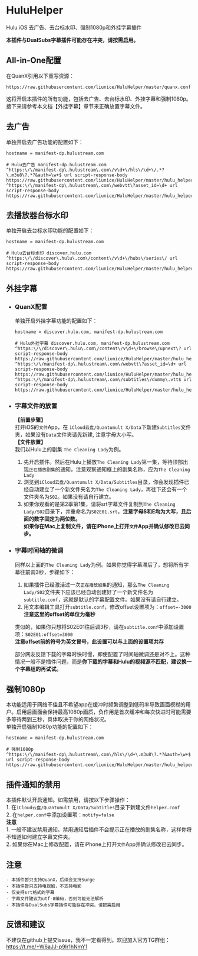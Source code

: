 # HuluHelper

Hulu iOS 去广告、去台标水印、强制1080p和外挂字幕插件

**本插件与DualSubs字幕插件可能存在冲突，请按需启用。**

## All-in-One配置

在QuanX引用以下重写资源：
```
https://raw.githubusercontent.com/liunice/HuluHelper/master/quanx.conf
```
这将开启本插件的所有功能，包括去广告、去台标水印、外挂字幕和强制1080p。  
接下来请参考本文档【外挂字幕】章节来正确放置字幕文件。

## 去广告

单独开启去广告功能的配置如下：

```
hostname = manifest-dp.hulustream.com

# Hulu去广告 manifest-dp.hulustream.com  
^https:\/\/manifest-dp\.hulustream\.com\/v\d+\/hls\/\d+\/.*?\.m3u8\?.*?&auth=\w+$ url script-response-body https://raw.githubusercontent.com/liunice/HuluHelper/master/hulu_helper.js
^https:\/\/manifest-dp\.hulustream\.com\/webvtt\?asset_id=\d+ url script-response-body https://raw.githubusercontent.com/liunice/HuluHelper/master/hulu_helper.js
```

## 去播放器台标水印

单独开启去台标水印功能的配置如下：

```
hostname = manifest-dp.hulustream.com

# Hulu去台标水印 discover.hulu.com 
^https:\/\/discover\.hulu\.com\/content\/v\d+\/hubs\/series\/ url script-response-body https://raw.githubusercontent.com/liunice/HuluHelper/master/hulu_helper.js
```

## 外挂字幕

- ### QuanX配置
  单独开启外挂字幕功能的配置如下：
  ```
  hostname = discover.hulu.com, manifest-dp.hulustream.com

  # Hulu外挂字幕 discover.hulu.com, manifest-dp.hulustream.com  
  ^https:\/\/discover\.hulu\.com\/content\/v\d+\/browse\/upnext\? url script-response-body https://raw.githubusercontent.com/liunice/HuluHelper/master/hulu_helper.js
  ^https:\/\/manifest-dp\.hulustream\.com\/webvtt\?asset_id=\d+ url script-response-body https://raw.githubusercontent.com/liunice/HuluHelper/master/hulu_helper.js
  ^https:\/\/manifest-dp\.hulustream\.com\/subtitles\/dummy\.vtt$ url script-response-body https://raw.githubusercontent.com/liunice/HuluHelper/master/hulu_helper.js
  ```

- ### 字幕文件的放置
  **【前置步骤】**  
  打开iOS的``文件``App，在 ``iCloud云盘/Quantumult X/Data``下新建``Subtitles``文件夹，如果没有``Data``文件夹请先新建, 注意字母大小写。  
  **【文件放置】**  
  我们以Hulu上的剧集 ``The Cleaning Lady``为例。  
  1. 先开启插件。然后在Hulu上播放``The Cleaning Lady``第一集，等待顶部出现``正在播放剧集``的通知，注意观察通知框上的剧集名称，应为``The Cleaning Lady``
  2. 浏览到``iCloud云盘/Quantumult X/Data/Subtitles``目录，你会发现插件已经自动建立了一个新文件夹名为``The Cleaning Lady``，再往下还会有一个文件夹名为``S02``。如果没有请自行建立。
  3. 如果你观看的是第2季第1集，请将srt字幕文件复制到``The Cleaning Lady/S02``目录下，并重命名为``S02E01.srt``，**注意字母S和E均为大写，且后面的数字固定为两位数。**  
  **如果你在Mac上复制文件，请在iPhone上打开``文件``App并确认修改已云同步。**

- ### 字幕时间轴的微调
  同样以上面的``The Cleaning Lady``为例。如果你觉得字幕滞后了，想将所有字幕往前调3秒，步骤如下：  
  1. 如果插件已经激活过一次``正在播放剧集``的通知，那么``The Cleaning Lady/S02``文件夹下应该已经自动创建好了一个新文件名为``subtitle.conf``，这就是默认的字幕配置文件。如果没有请自行建立。
  2. 用文本编辑工具打开``subtitle.conf``，修改offset设置项为：``offset=-3000``  
     **注意这里的offset的单位为毫秒**

  类似的，如果你只想将S02E01往后调3秒，请在``subtitle.conf``中添加设置项：``S02E01:offset=3000``  
     **注意offset前的符号为英文冒号，此设置可以与上面的设置项共存**
  
  部分网友反馈下载的字幕时快时慢，即使配置了时间轴微调还是对不上。这种情况一般不是插件问题，而是**你下载的字幕和Hulu的视频源不匹配，建议换一个字幕组的再试试。**

## 强制1080p

本功能适用于网络不佳且不希望app在缓冲时频繁调整到低码率导致画面模糊的用户。启用后画面会保持最高1080p画质，负作用是首次缓冲和每次快进时可能需要多等待两到三秒，具体取决于你的网络状况。  
单独开启强制1080p功能的配置如下：
```
hostname = manifest-dp.hulustream.com

# 强制1080p
^https:\/\/manifest-dp\.hulustream\.com\/hls\/\d+\.m3u8\?.*?&auth=\w+$ url script-response-body https://raw.githubusercontent.com/liunice/HuluHelper/master/hulu_helper.js
```

## 插件通知的禁用

本插件默认开启通知。如需禁用，请按以下步骤操作：  
    1. 在``iCloud云盘/Quantumult X/Data/Subtitles``目录下新建文件``helper.conf``  
    2. 在``helper.conf``中添加设置项：``notify=false``  
**注意**  
    1. 一般不建议禁用通知。禁用通知后插件不会提示正在播放的剧集名称，这样你将不知道如何建立字幕文件夹。  
    2. 如果你在Mac上修改配置，请在iPhone上打开``文件``App并确认修改已云同步。

## 注意

    - 本插件暂只支持QuanX，后续会支持Surge
    - 本插件暂只支持电视剧，不支持电影
    - 仅支持srt格式的字幕
    - 字幕文件建议为utf-8编码，否则可能无法解析
    - 本插件与DualSubs字幕插件可能存在冲突，请按需启用

## 反馈和建议

不建议在github上提交issue，我不一定看得到。欢迎加入官方TG群组：https://t.me/+W6aJJ-p9Ir1hNmY1
